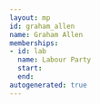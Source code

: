 ```yaml
---
layout: mp
id: graham_allen
name: Graham Allen
memberships:
- id: lab
  name: Labour Party
  start: 
  end: 
autogenerated: true
---
```

